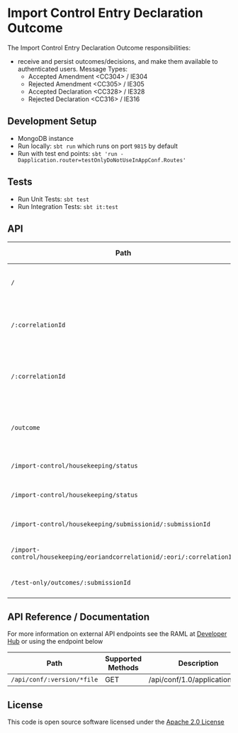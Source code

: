
# Import Control Entry Declaration Outcome

The Import Control Entry Declaration Outcome responsibilities:
- receive and persist outcomes/decisions, and make them available to authenticated users. Message Types:
   - Accepted Amendment \<CC304> / IE304
   - Rejected Amendment \<CC305> / IE305
   - Accepted Declaration \<CC328> / IE328
   - Rejected Declaration \<CC316> / IE316 

## Development Setup
- MongoDB instance
- Run locally: `sbt run` which runs on port `9815` by default
- Run with test end points: `sbt 'run -Dapplication.router=testOnlyDoNotUseInAppConf.Routes'`

## Tests
- Run Unit Tests: `sbt test`
- Run Integration Tests: `sbt it:test`

## API

| Path | Supported Methods | Type | Description |
| ---- | ------------------| -----| ------------|
|```/```                                  | GET    | External | Endpoint for users to list unacknowledged decisions. |
|```/:correlationId```                    | GET    | External | Endpoint for users to fetch an unacknowledged decision based on correlation Id. |
|```/:correlationId```                    | DELETE | External | Endpoint for users to acknowledge an unacknowledged decision based on correlation Id. |
|```/outcome```                           | POST   | Internal | Endpoint for [Decision microservice](https://github.com/hmrc/import-control-entry-declaration-decision) to save a decision to the database. |
|```/import-control/housekeeping/status```| GET    | Internal | Endpoint to get housekeeping status. |
|```/import-control/housekeeping/status```| PUT    | Internal | Endpoint to set housekeeping status. |
|```/import-control/housekeeping/submissionid/:submissionId```| PUT | Internal | Endpoint to set a short ttl on a specified record. |
|```/import-control/housekeeping/eoriandcorrelationid/:eori/:correlationId```| PUT | Internal | Endpoint to set a short ttl on a specified record. |
|```/test-only/outcomes/:submissionId```  | GET    | Test     | Endpoint to get decision XML by submission Id. |

## API Reference / Documentation 
For more information on external API endpoints see the RAML at [Developer Hub]("https://developer.service.hmrc.gov.uk/api-documentation/docs/api/service/import-control-entry-declaration-outcome/1.0") or using the endpoint below

|Path                          | Supported Methods | Description |
| -----------------------------| ----------------- | ----------- |
|```/api/conf/:version/*file```|        GET        | /api/conf/1.0/application.raml |

## License

This code is open source software licensed under the [Apache 2.0 License]("http://www.apache.org/licenses/LICENSE-2.0.html")
